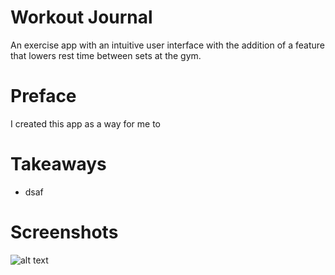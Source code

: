 # Workout Journal
An exercise app with an intuitive user interface with the addition of a feature that lowers rest time between sets at the gym.

# Preface
I created this app as a way for me to 

# Takeaways
* dsaf

# Screenshots
![alt text](https://github.com/neilZon/ExerciseApp/blob/master/ExerciseAppResources/main.PNG)
